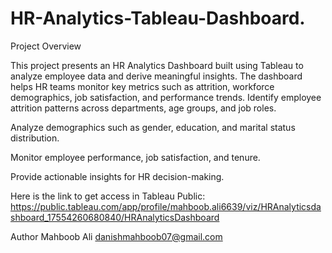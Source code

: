 # HR-Analytics-Tableau-Dashboard.
Project Overview

This project presents an HR Analytics Dashboard built using Tableau to analyze employee data and derive meaningful insights. The dashboard helps HR teams monitor key metrics such as attrition, workforce demographics, job satisfaction, and performance trends.
Identify employee attrition patterns across departments, age groups, and job roles.

Analyze demographics such as gender, education, and marital status distribution.

Monitor employee performance, job satisfaction, and tenure.

Provide actionable insights for HR decision-making.

Here is the link to get access in Tableau Public:
https://public.tableau.com/app/profile/mahboob.ali6639/viz/HRAnalyticsdashboard_17554260680840/HRAnalyticsDashboard


Author
Mahboob Ali
danishmahboob07@gmail.com
